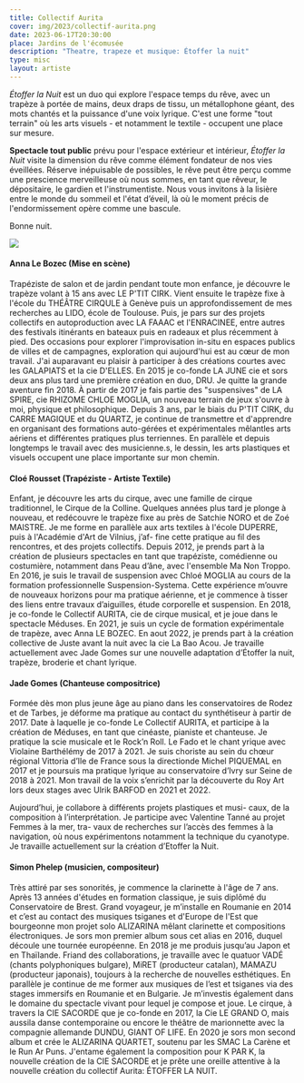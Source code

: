 ```yaml
---
title: Collectif Aurita
cover: img/2023/collectif-aurita.png
date: 2023-06-17T20:30:00
place: Jardins de l'écomusée
description: "Theatre, trapeze et musique: Étoffer la nuit"
type: misc
layout: artiste
---
```


*Étoffer la Nuit* est un duo qui explore l'espace temps du rêve, avec un trapèze à portée de mains, deux draps de tissu, un métallophone géant, des mots chantés et la puissance d'une voix lyrique. C'est une forme "tout terrain" où les arts visuels - et notamment le textile - occupent une place sur mesure.

**Spectacle tout public** prévu pour l'espace extérieur et intérieur, *Étoffer la Nuit* visite la dimension du rêve comme élément fondateur de nos vies éveillées. Réserve inépuisable de possibles, le rêve peut être perçu comme une prescience merveilleuse où nous sommes, en tant que rêveur, le dépositaire, le gardien et l'instrumentiste. Nous vous invitons à la lisière entre le monde du sommeil et l'état d’éveil, là où le moment précis de l'endormissement opère comme une bascule. 

Bonne nuit.

![](../img/suspension.jpg)

#### Anna Le Bozec (Mise en scène)

Trapéziste de salon et de jardin pendant toute mon enfance, je découvre le trapèze volant à 15 ans avec LE P'TIT CIRK. Vient ensuite le trapèze fixe à l'école du THÉÂTRE CIRQULE à Genève puis un approfondissement de mes recherches au LIDO, école de Toulouse. Puis, je pars sur des projets collectifs en autoproduction avec LA FAAAC et l'ENRACINEE, entre autres des festivals itinérants en bateaux puis en radeaux et plus récemment à pied. Des occasions pour explorer l'improvisation in-situ en espaces publics de villes et de campagnes, exploration qui aujourd'hui est au cœur de mon travail.
J'ai auparavant eu plaisir à participer à des créations courtes avec les GALAPIATS et la cie D'ELLES.
En 2015 je co-fonde LA JUNE cie et sors deux ans plus tard une première création en duo, DRU. Je quitte la grande aventure fin 2018. À partir de 2017 je fais partie des "suspensives" de LA SPIRE, cie RHIZOME CHLOE MOGLIA, un nouveau terrain de jeux s'ouvre à moi, physique et philosophique.
Depuis 3 ans, par le biais du P'TIT CIRK, du CARRE MAGIQUE et du QUARTZ, je continue de transmettre et d'apprendre en organisant des formations auto-gérées et expérimentales mêlantles arts aériens et différentes pratiques plus terriennes. En parallèle et depuis longtemps le travail avec des musicienne.s, le dessin, les arts plastiques et visuels occupent une place importante sur mon chemin.

#### Cloé Rousset (Trapéziste - Artiste Textile)

Enfant, je découvre les arts du cirque, avec une famille de cirque traditionnel, le Cirque de la Colline. Quelques années plus tard je plonge à nouveau, et redécouvre le trapèze fixe au près de Satchie NORO et de Zoé MAISTRE. Je me forme en parallèle aux arts textiles à l'école DUPERRE, puis à l'Académie d'Art de Vilnius, j’af-
fine cette pratique au fil des rencontres, et des projets collectifs. Depuis 2012, je prends part à la création de plusieurs spectacles en tant que trapéziste, comédienne ou costumière, notamment dans Peau d’âne, avec l'ensemble Ma Non Troppo.
En 2016, je suis le travail de suspension avec Chloé MOGLIA au cours de la formation professionnelle Suspension-Systema. Cette expérience m’ouvre de nouveaux horizons pour ma pratique aérienne, et je commence à tisser des liens entre travaux d’aiguilles, étude corporelle et suspension. En 2018, je co-fonde le Collectif AURITA, cie de cirque musical, et je joue dans le spectacle Méduses. En 2021, je suis un cycle de formation expérimentale de trapèze, avec Anna LE BOZEC. En aout 2022, je prends part à la création collective de Juste avant la nuit avec la cie La Bao Acou. Je travaille actuellement avec Jade Gomes sur une nouvelle adaptation d’Étoffer la nuit, trapèze, broderie et chant lyrique.

#### Jade Gomes (Chanteuse compositrice)

Formée dès mon plus jeune âge au piano dans les conservatoires de Rodez et de Tarbes, je déforme ma pratique au contact du synthétiseur à partir de 2017. Date à laquelle je co-fonde Le Collectif AURITA, et participe à la création de Méduses, en tant que cinéaste, pianiste et chanteuse.
Je pratique la scie musicale et le Rock’n Roll. Le Fado et le chant yrique avec Violaine Barthélémy de 2017 à 2021. Je suis choriste au sein du chœur régional Vittoria d’Ile de France sous la directionde Michel PIQUEMAL en 2017 et je poursuis ma pratique lyrique au conservatoire d’Ivry sur Seine de 2018 à 2021. Mon travail de la
voix s’enrichit par la découverte du Roy Art lors deux stages avec Ulrik BARFOD en 2021 et 2022.

Aujourd’hui, je collabore à différents projets plastiques et musi-
caux, de la composition à l’interprétation. Je participe avec Valentine Tanné au projet Femmes à la mer, tra-
vaux de recherches sur l’accès des femmes à la navigation, où nous expérimentons notamment la technique du cyanotype. Je travaille actuellement sur la création d’Etoffer la Nuit.

#### Simon Phelep (musicien, compositeur)

Très attiré par ses sonorités, je commence la clarinette à l'âge de 7 ans. Après 13 années d'études en formation classique, je suis diplômé du Conservatoire de Brest. Grand voyageur, je m’installe en Roumanie en 2014 et c’est au contact des musiques tsiganes et d'Europe de l'Est que bourgeonne mon projet solo ALIZARINA mêlant clarinette et compositions électroniques. Je sors mon premier album sous cet alias en 2016, duquel découle une tournée européenne. En 2018 je me produis jusqu’au Japon et en
Thaïlande. Friand des collaborations, je travaille avec le quatuor VADÉ (chants polyphoniques bulgare), MiRET (producteur catalan), MAMAZU (producteur japonais), toujours à la recherche de nouvelles esthétiques. En parallèle je continue de me former aux musiques de l’est et tsiganes via des stages immersifs en
Roumanie et en Bulgarie. Je m’investis également dans le domaine du spectacle vivant pour lequel je compose et joue. Le cirque, à travers la CIE SACORDE que je co-fonde en 2017, la Cie LE GRAND O, mais aussila danse contemporaine ou encore le théâtre de marionnette avec la compagnie allemande DUNDU, GIANT OF LIFE.
En 2020 je sors mon second album et crée le ALIZARINA QUARTET, soutenu par les SMAC La Carène et le Run Ar Puns. J'entame également la composition pour K PAR K, la nouvelle création de la CIE SACORDE et je prête une oreille attentive à la nouvelle création du collectif Aurita: ÉTOFFER LA NUIT.
